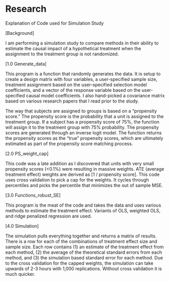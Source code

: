 # Research
Explanation of Code used for Simulation Study 

[Background]

I am performing a simulation study to compare methods in their ability to estimate the causal impact of a hypothetical treatment when the assignment to the treatment group is not randomized. 


[1.0	Generate_data]

This program is a function that randomly generates the data. It is setup to create a design matrix with four variables, a user-specified sample size, treatment assignment based on the user-specified selection model coefficients, and a vector of the response variable based on the user-specified causal model coefficients. I also hand-picked a covariance matrix based on various research papers that I read prior to the study. 

The way that subjects are assigned to groups is based on a “propensity score.” The propensity score is the probability that a unit is assigned to the treatment group. If a subject has a propensity score of 75%, the function will assign it to the treatment group with 75% probability. The propensity scores are generated through an inverse logit model. The function returns the propensity scores as the “true” propensity scores, which are ultimately estimated as part of the propensity score matching process. 


[2.0	PS_weight_cap]

This code was a late addition as I discovered that units with very small propensity scores (<0.1%) were resulting in massive weights. ATE (average treatment effect) weights are derived as [1 / propensity score]. This code uses cross validation to pick a cap for the weights. It cycles through percentiles and picks the percentile that minimizes the out of sample MSE. 


[3.0	Functions_robust_SE]

This program is the meat of the code and takes the data and uses various methods to estimate the treatment effect. Variants of OLS, weighted OLS, and ridge penalized regression are used.


[4.0	Simulation]

The simulation pulls everything together and returns a matrix of results. There is a row for each of the combinations of treatment effect size and sample size. Each row contains (1) an estimate of the treatment effect from each method, (2) the average of the theoretical standard errors from each method, and (3) the simulation based standard error for each method. Due to the cross validation for the capped weights, the simulation can take upwards of 2-3 hours with 1,000 replications. Without cross validation it is much quicker. 


